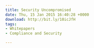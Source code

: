 ```yaml
---
title: Security Uncompromised
date: Thu, 15 Jan 2015 16:40:28 +0000
download: http://bit.ly/10icJfH
tags:
- Whitepapers
- Compliance and Security

---
```

